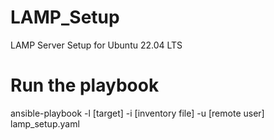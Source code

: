 # LAMP_Setup
LAMP Server Setup for Ubuntu 22.04 LTS

# Run the playbook
ansible-playbook -l [target] -i [inventory file] -u [remote user] lamp_setup.yaml
